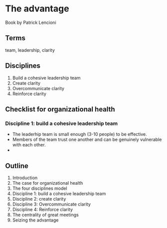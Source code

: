 # The advantage

Book by Patrick Lencioni

## Terms

team, leadership, clarity

## Disciplines

1. Build a cohesive leadership team
1. Create clarity
1. Overcommunicate clarity
1. Reinforce clarity


## Checklist for organizational health

### Discipline 1: build a cohesive leadership team

* The leaderhip team is small enough (3-10 people) to be effective.
* Members of the team trust one another and can be genuinely vulnerable with each other.
* 

## Outline

1. Introduction
1. The case for organizational health
1. The four disciplines model
1. Discipline 1: build a cohesive leadership team
1. Discipline 2: create clarity
1. Discipline 3: Overcommunicate clarity
1. Discipline 4: Reinforce clarity
1. The centrality of great meetings
1. Seizing the advantage
